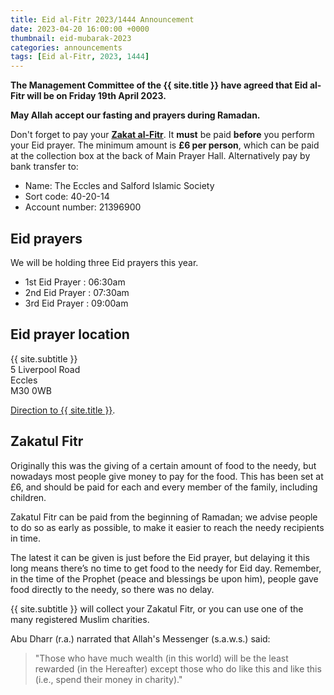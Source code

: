 ```yaml
---
title: Eid al-Fitr 2023/1444 Announcement
date: 2023-04-20 16:00:00 +0000
thumbnail: eid-mubarak-2023
categories: announcements
tags: [Eid al-Fitr, 2023, 1444]
---
```


**The Management Committee of the {{ site.title }} have agreed that Eid al-Fitr will be on Friday 19th April 2023.**

**May Allah accept our fasting and prayers during Ramadan.**

Don't forget to pay your **[Zakat al-Fitr](#zakatul-fitr)**. It **must** be paid **before** you perform your Eid prayer. The minimum amount is **£6 per person**, which can be paid at the collection box at the back of Main Prayer Hall. Alternatively pay by bank transfer to:

- Name: The Eccles and Salford Islamic Society
- Sort code: 40-20-14
- Account number: 21396900

## Eid prayers

We will be holding three Eid prayers this year.

- 1st Eid Prayer : 06:30am
- 2nd Eid Prayer : 07:30am
- 3rd Eid Prayer : 09:00am

## Eid prayer location

{{ site.subtitle }}<br/>
5 Liverpool Road<br/>
Eccles<br/>
M30 0WB

[Direction to {{ site.title }}](https://www.google.co.uk/maps/dir//Eccles+Mosque,+5+Liverpool+Road,+Eccles,+Salford+M30+0WB,+United+Kingdom/).

## Zakatul Fitr

Originally this was the giving of a certain amount of food to the needy, but nowadays most people give money to pay for the food. This has been set at £6, and should be paid for each and every member of the family, including children.

Zakatul Fitr can be paid from the beginning of Ramadan; we advise people to do so as early as possible, to make it easier to reach the needy recipients in time.

The latest it can be given is just before the Eid prayer, but delaying it this long means there’s no time to get food to the needy for Eid day. Remember, in the time of the Prophet (peace and blessings be upon him), people gave food directly to the needy, so there was no delay.

{{ site.subtitle }} will collect your Zakatul Fitr, or you can use one of the many registered Muslim charities.

Abu Dharr (r.a.) narrated that Allah's Messenger (s.a.w.s.) said:

> "Those who have much wealth (in this world) will be the least rewarded (in the Hereafter) except those who do like this and like this (i.e., spend their money in charity)."
